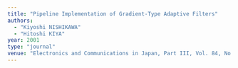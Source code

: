 ```yaml
---
title: "Pipeline Implementation of Gradient-Type Adaptive Filters"
authors:
  - "Kiyoshi NISHIKAWA"
  - "Hitoshi KIYA"
year: 2001
type: "journal"
venue: "Electronics and Communications in Japan, Part III, Vol. 84, No. 5, pp. 33-42, 2001-05-01."
---
```

